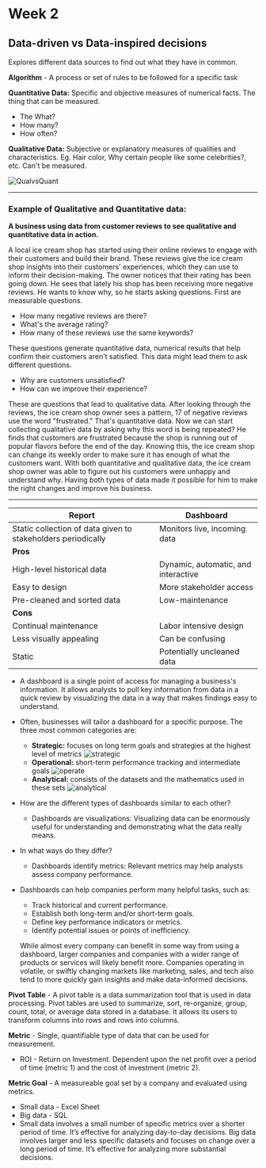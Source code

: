 # Week 2

## Data-driven vs Data-inspired decisions

Explores different data sources to find out what they have in common.

**Algorithm** - A process or set of rules to be followed for a specific task

**Quantitative Data:** Specific and objective measures of numerical facts. The thing that can be measured. 
*   The What?
*   How many?
*   How often?

**Qualitative Data:** Subjective or explanatory measures of qualities and characteristics. Eg. Hair color, Why certain people like some celebrities?, etc. Can't be measured. 

![QualvsQuant](https://d3c33hcgiwev3.cloudfront.net/imageAssetProxy.v1/kcoM3jvKRwaKDN47ypcGEg_0e94cc13f6c148479406a8b1021c6cea_DA_C2M2L2R2.png?expiry=1666656000000&hmac=gIagvJRba63ddyfCJDh9LEKbbHXDt_7TMt0HXLRT_4Q)

****

### Example of Qualitative and Quantitative data: 

**A business using data from customer reviews to see qualitative and quantitative data in action.**

 A local ice cream shop has started using their online reviews to engage with their customers and build their brand. These reviews give the ice cream shop insights into their customers' experiences, which they can use to inform their decision-making. The owner notices that their rating has been going down. He sees that lately his shop has been receiving more negative reviews. He wants to know why, so he starts asking questions. First are measurable questions. 
 *  How many negative reviews are there? 
 *  What's the average rating? 
 *  How many of these reviews use the same keywords? 
 
 These questions generate quantitative data, numerical results that help confirm their customers aren't satisfied. This data might lead them to ask different questions. 
 *  Why are customers unsatisfied? 
 *  How can we improve their experience? 
 
 These are questions that lead to qualitative data. After looking through the reviews, the ice cream shop owner sees a pattern, 17 of negative reviews use the word "frustrated." That's quantitative data. Now we can start collecting qualitative data by asking why this word is being repeated? He finds that customers are frustrated because the shop is running out of popular flavors before the end of the day. Knowing this, the ice cream shop can change its weekly order to make sure it has enough of what the customers want. With both quantitative and qualitative data, the ice cream shop owner was able to figure out his customers were unhappy and understand why. Having both types of data made it possible for him to make the right changes and improve his business.

 ****

| **Report**    | **Dashboard** |
| ------------- | ------------- |
| Static collection of data given to stakeholders periodically  | Monitors live, incoming data  |
| **Pros**  |
| High-level historical data | Dynamic, automatic, and interactive |
| Easy to design | More stakeholder access |
| Pre-cleaned and sorted data | Low-maintenance |
| **Cons** |
| Continual maintenance | Labor intensive design |
| Less visually appealing | Can be confusing |
| Static | Potentially uncleaned data |

*    A dashboard is a single point of access for managing a business's information. It allows analysts to pull key information from data in a quick review by visualizing the data in a way that makes findings easy to understand. 
*   Often, businesses will tailor a dashboard for a specific purpose. The three most common categories are:

    *   **Strategic:** focuses on long term goals and strategies at the highest level of metrics
    ![strategic](https://d3c33hcgiwev3.cloudfront.net/imageAssetProxy.v1/_O4x49FyST-uMePRchk_Kw_0d6cb3f91ba34f3593b295e2eb6298c8_Revenue-and-Customer-Overview---Q1.png?expiry=1667520000000&hmac=6zpQdOp3Uog1xit7xYw7cQaAZKnG7MaY-h5P5VtaIU0)
    *   **Operational:** short-term performance tracking and intermediate goals
    ![operate](https://d3c33hcgiwev3.cloudfront.net/imageAssetProxy.v1/TZjKLdd_TdOYyi3Xfy3Tvg_49fd9063b3db483fb846d20802a57c8b_Customer-Service-Team-Dashboard.png?expiry=1667520000000&hmac=-jyAL7j4Md5v34TuB1vGw2_Hauop02HUWeFzhGq15Gw)
    *   **Analytical:** consists of the datasets and the mathematics used in these sets
    ![analytical](https://d3c33hcgiwev3.cloudfront.net/imageAssetProxy.v1/LrWPh3r1TDC1j4d69ewwHA_f6bd305b5f1e4c8f8625b9a004e5366c_Financial-Performance-Dashboard.png?expiry=1667520000000&hmac=tPovwVJIeS8piOt55wxdfgbCj-nD38kie58C8xM07Bs)

* How are the different types of dashboards similar to each other?
    *   Dashboards are visualizations: Visualizing data can be enormously useful for understanding and demonstrating what the data really means.
* In what ways do they differ?
    *   Dashboards identify metrics: Relevant metrics may help analysts assess company performance.

*  Dashboards can help companies perform many helpful tasks, such as:
    *   Track historical and current performance.
    *   Establish both long-term and/or short-term goals.
    *   Define key performance indicators or metrics.
    *   Identify potential issues or points of inefficiency.

    While almost every company can benefit in some way from using a dashboard, larger companies and companies with a wider range of products or services will likely benefit more. Companies operating in volatile, or swiftly changing markets like marketing, sales, and tech also tend to more quickly gain insights and make data-informed decisions.

**Pivot Table** - A pivot table is a data summarization tool that is used in data processing. Pivot tables are used to summarize, sort, re-organize, group, count, total, or average data stored in a database. It allows its users to transform columns into rows and rows into columns.

**Metric** - Single, quantifiable type of data that can be used for measurement.

*   ROI -  Return on Investment. Dependent upon the net profit over a period of time (metric 1) and the cost of investment (metric 2).

**Metric Goal** - A measureable goal set by a company and evaluated using metrics. 

*   Small data - Excel Sheet
*   Big data - SQL
*   Small data involves a small number of specific metrics over a shorter period of time. It’s effective for analyzing day-to-day decisions. Big data involves larger and less specific datasets and focuses on change over a long period of time. It’s effective for analyzing more substantial decisions.
